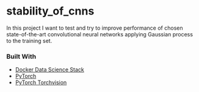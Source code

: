 # stability_of_cnns
In this project I want to test and try to improve performance of chosen state-of-the-art convolutional neural networks applying Gaussian process to the training set.

### Built With

* [Docker Data Science Stack](https://hub.docker.com/r/jupyter/datascience-notebook)
* [PyTorch]([https://hub.docker.com/r/jupyter/datascience-notebook](https://pytorch.org/))
* [PyTorch Torchvision]([https://hub.docker.com/r/jupyter/datascience-notebook](https://pytorch.org/vision/stable/index.html))
